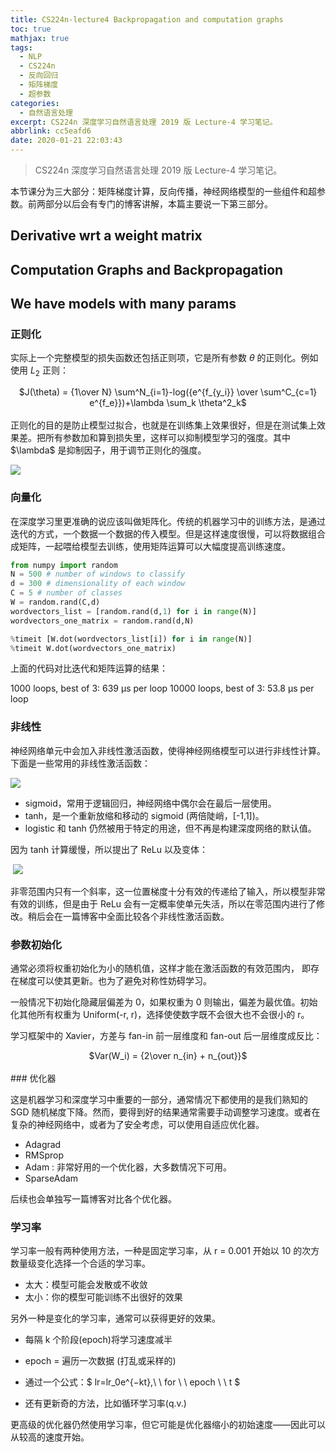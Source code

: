 ```yaml
---
title: CS224n-lecture4 Backpropagation and computation graphs
toc: true
mathjax: true
tags:
  - NLP
  - CS224n
  - 反向回归
  - 矩阵梯度
  - 超参数
categories:
  - 自然语言处理
excerpt: CS224n 深度学习自然语言处理 2019 版 Lecture-4 学习笔记。
abbrlink: cc5eafd6
date: 2020-01-21 22:03:43
---
```


> CS224n 深度学习自然语言处理 2019 版 Lecture-4 学习笔记。

本节课分为三大部分：矩阵梯度计算，反向传播，神经网络模型的一些组件和超参数。前两部分以后会有专门的博客讲解，本篇主要说一下第三部分。

## Derivative wrt a weight matrix

## Computation Graphs and Backpropagation

## We have models with many params

### 正则化

实际上一个完整模型的损失函数还包括正则项，它是所有参数 $\theta$ 的正则化。例如使用 $L_2$ 正则：

<center>$J(\theta) = {1\over N} \sum^N_{i=1}-log({e^{f_{y_i}} \over \sum^C_{c=1} e^{f_e}})+\lambda \sum_k \theta^2_k$</center></br>
正则化的目的是防止模型过拟合，也就是在训练集上效果很好，但是在测试集上效果差。把所有参数加和算到损失里，这样可以抑制模型学习的强度。其中 $\lambda$ 是抑制因子，用于调节正则化的强度。

![](https://cdn.jsdelivr.net/gh/hiyoung123/images/img/img_cs224n_19_lec4_reg_001.png)

### 向量化

在深度学习里更准确的说应该叫做矩阵化。传统的机器学习中的训练方法，是通过迭代的方式，一个数据一个数据的传入模型。但是这样速度很慢，可以将数据组合成矩阵，一起喂给模型去训练，使用矩阵运算可以大幅度提高训练速度。

```python
from numpy import random
N = 500 # number of windows to classify
d = 300 # dimensionality of each window
C = 5 # number of classes
W = random.rand(C,d)
wordvectors_list = [random.rand(d,1) for i in range(N)]
wordvectors_one_matrix = random.rand(d,N)

%timeit [W.dot(wordvectors_list[i]) for i in range(N)]
%timeit W.dot(wordvectors_one_matrix)
```

上面的代码对比迭代和矩阵运算的结果：

1000 loops, best of 3: 639 μs per loop
10000 loops, best of 3: 53.8 μs per loop

### 非线性

神经网络单元中会加入非线性激活函数，使得神经网络模型可以进行非线性计算。下面是一些常用的非线性激活函数：

![](https://cdn.jsdelivr.net/gh/hiyoung123/images/img/img_cs224n_19_lec4_none_linear_001.png)

* sigmoid，常用于逻辑回归，神经网络中偶尔会在最后一层使用。
* tanh，是一个重新放缩和移动的 sigmoid (两倍陡峭，[-1,1])。
* logistic 和 tanh 仍然被用于特定的用途，但不再是构建深度网络的默认值。

因为 tanh 计算缓慢，所以提出了 ReLu 以及变体：

​	![](https://cdn.jsdelivr.net/gh/hiyoung123/images/img/img_cs224n_19_lec4_none_linear_002.png)

非零范围内只有一个斜率，这一位置梯度十分有效的传递给了输入，所以模型非常有效的训练，但是由于 ReLu 会有一定概率使单元失活，所以在零范围内进行了修改。稍后会在一篇博客中全面比较各个非线性激活函数。

### 参数初始化

通常必须将权重初始化为小的随机值，这样才能在激活函数的有效范围内， 即存在梯度可以使其更新。也为了避免对称性妨碍学习。

一般情况下初始化隐藏层偏差为 0，如果权重为 0 则输出，偏差为最优值。初始化其他所有权重为 Uniform(-r, r)，选择使使数字既不会很大也不会很小的 r。

学习框架中的 Xavier，方差与 fan-in 前一层维度和 fan-out 后一层维度成反比：

<center>$Var(W_i) = {2\over n_{in} + n_{out}}$</center></br>
### 优化器

这是机器学习和深度学习中重要的一部分，通常情况下都使用的是我们熟知的 SGD 随机梯度下降。然而，要得到好的结果通常需要手动调整学习速度。或者在复杂的神经网络中，或者为了安全考虑，可以使用自适应优化器。

* Adagrad
* RMSprop
* Adam : 非常好用的一个优化器，大多数情况下可用。
* SparseAdam

后续也会单独写一篇博客对比各个优化器。

### 学习率

学习率一般有两种使用方法，一种是固定学习率，从 r = 0.001 开始以 10 的次方数量级变化选择一个合适的学习率。

* 太大：模型可能会发散或不收敛
* 太小：你的模型可能训练不出很好的效果

另外一种是变化的学习率，通常可以获得更好的效果。

* 每隔 k 个阶段(epoch)将学习速度减半

* epoch = 遍历一次数据 (打乱或采样的)
* 通过一个公式：$ lr=lr_0e^{−kt},\ \ for \ \  epoch \ \ t $
* 还有更新奇的方法，比如循环学习率(q.v.)

更高级的优化器仍然使用学习率，但它可能是优化器缩小的初始速度——因此可以从较高的速度开始。



